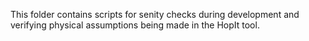 This folder contains scripts for senity checks during development and verifying physical assumptions being made in the HopIt tool. 

